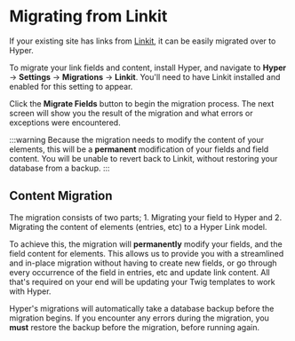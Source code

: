 # Migrating from Linkit
If your existing site has links from [Linkit](https://github.com/presseddigital/linkit), it can be easily migrated over to Hyper.

To migrate your link fields and content, install Hyper, and navigate to **Hyper** → **Settings** → **Migrations** → **Linkit**. You'll need to have Linkit installed and enabled for this setting to appear.

Click the **Migrate Fields** button to begin the migration process. The next screen will show you the result of the migration and what errors or exceptions were encountered.

:::warning
Because the migration needs to modify the content of your elements, this will be a **permanent** modification of your fields and field content. You will be unable to revert back to Linkit, without restoring your database from a backup.
:::

## Content Migration
The migration consists of two parts; 1. Migrating your field to Hyper and 2. Migrating the content of elements (entries, etc) to a Hyper Link model.

To achieve this, the migration will **permanently** modify your fields, and the field content for elements. This allows us to provide you with a streamlined and in-place migration without having to create new fields, or go through every occurrence of the field in entries, etc and update link content. All that's required on your end will be updating your Twig templates to work with Hyper.

Hyper's migrations will automatically take a database backup before the migration begins. If you encounter any errors during the migration, you **must** restore the backup before the migration, before running again.